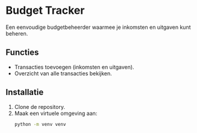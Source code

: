 # Budget Tracker

Een eenvoudige budgetbeheerder waarmee je inkomsten en uitgaven kunt beheren.

## Functies
- Transacties toevoegen (inkomsten en uitgaven).
- Overzicht van alle transacties bekijken.

## Installatie
1. Clone de repository.
2. Maak een virtuele omgeving aan:
   ```bash
   python -m venv venv